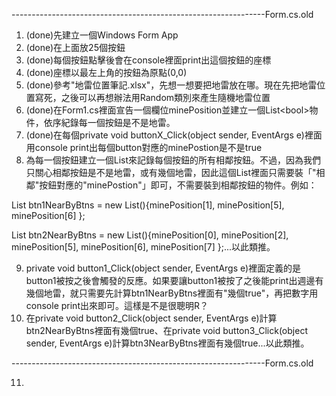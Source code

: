 ---------------------------------------------------------------Form.cs.old
1. (done)先建立一個Windows Form App
2. (done)在上面放25個按鈕
3. (done)每個按鈕點擊後會在console裡面print出這個按鈕的座標
4. (done)座標以最左上角的按鈕為原點(0,0)
5. (done)參考"地雷位置筆記.xlsx"，先想一想要把地雷放在哪。現在先把地雷位置寫死，之後可以再想辦法用Random類別來產生隨機地雷位置
6. (done)在Form1.cs裡面宣告一個欄位minePosition並建立一個List\<bool\>物件，依序紀錄每一個按鈕是不是地雷。
7. (done)在每個private void buttonX_Click(object sender, EventArgs e)裡面用console print出每個button對應的minePostion是不是true
8. 為每一個按鈕建立一個List來記錄每個按鈕的所有相鄰按鈕。不過，因為我們只關心相鄰按鈕是不是地雷，或有幾個地雷，因此這個List裡面只需要裝「"相鄰"按鈕對應的"minePostion"」即可，不需要裝到相鄰按鈕的物件。例如：

  List<bool> btn1NearByBtns = new List<bool>(){minePosition[1], minePosition[5], minePosition[6] };    
  
  List<bool> btn2NearByBtns = new List<bool>(){minePosition[0], minePosition[2], minePosition[5], minePosition[6], minePosition[7] };...以此類推。

9. private void button1_Click(object sender, EventArgs e)裡面定義的是button1被按之後會觸發的反應。如果要讓button1被按了之後能print出週邊有幾個地雷，就只需要先計算btn1NearByBtns裡面有"幾個true"，再把數字用console print出來即可。這樣是不是很聰明R？
10. 在private void button2_Click(object sender, EventArgs e)計算btn2NearByBtns裡面有幾個true、在private void button3_Click(object sender, EventArgs e)計算btn3NearByBtns裡面有幾個true...以此類推。

---------------------------------------------------------------Form.cs.old

11.

